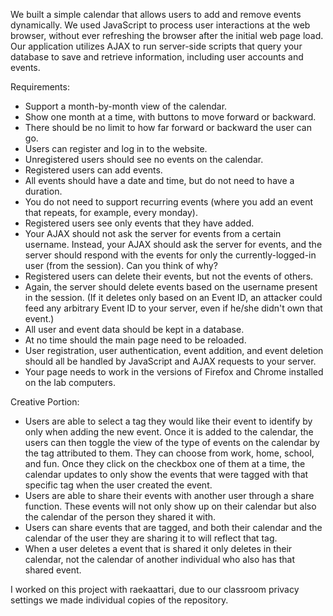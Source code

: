 We built a simple calendar that allows users to add and remove events dynamically. We used JavaScript to process user interactions at the web browser, without ever refreshing the browser after the initial web page load. Our application utilizes AJAX to run server-side scripts that query your database to save and retrieve information, including user accounts and events.

Requirements:

- Support a month-by-month view of the calendar.
- Show one month at a time, with buttons to move forward or backward.
- There should be no limit to how far forward or backward the user can go.
- Users can register and log in to the website.
- Unregistered users should see no events on the calendar.
- Registered users can add events.
- All events should have a date and time, but do not need to have a duration.
- You do not need to support recurring events (where you add an event that repeats, for example, every monday).
- Registered users see only events that they have added.
- Your AJAX should not ask the server for events from a certain username. Instead, your AJAX should ask the server for events, and the server should respond with     the events for only the currently-logged-in user (from the session). Can you think of why?
- Registered users can delete their events, but not the events of others.
- Again, the server should delete events based on the username present in the session. (If it deletes only based on an Event ID, an attacker could feed any           arbitrary Event ID to your server, even if he/she didn't own that event.)
- All user and event data should be kept in a database.
- At no time should the main page need to be reloaded.
- User registration, user authentication, event addition, and event deletion should all be handled by JavaScript and AJAX requests to your server.
- Your page needs to work in the versions of Firefox and Chrome installed on the lab computers.

Creative Portion:

- Users are able to select a tag they would like their event to identify by only when adding the new event. Once it is added to the calendar, the users can then     toggle the view of the type of events on the calendar by the tag attributed to them. They can choose from work, home, school, and fun. Once they click on the       checkbox one of them at a time, the calendar updates to only show the events that were tagged with that specific tag when the user created the event.
- Users are able to share their events with another user through a share function. These events will not only show up on their calendar but also the calendar of     the person they shared it with.
- Users can share events that are tagged, and both their calendar and the calendar of the user they are sharing it to will reflect that tag.
- When a user deletes a event that is shared it only deletes in their calendar, not the calendar of another individual who also has that shared event.

I worked on this project with raekaattari, due to our classroom privacy settings we made individual copies of the repository.
